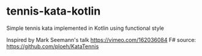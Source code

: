# tennis-kata-kotlin
Simple tennis kata implemented in Kotlin using functional style

Inspired by Mark Seemann's talk https://vimeo.com/162036084
F# source: https://github.com/ploeh/KataTennis